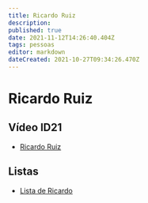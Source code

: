 ```yaml
---
title: Ricardo Ruiz
description: 
published: true
date: 2021-11-12T14:26:40.404Z
tags: pessoas
editor: markdown
dateCreated: 2021-10-27T09:34:26.470Z
---
```


# Ricardo Ruiz



## Vídeo ID21

- [Ricardo Ruiz](/recursos/id21-ricardo-ruiz)

## Listas

- [Lista de Ricardo](/listas/ricardo-ruiz)